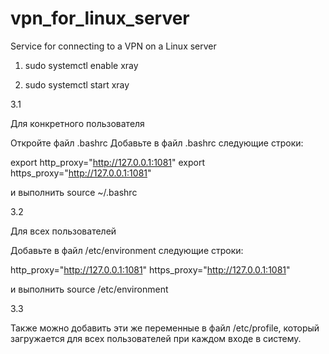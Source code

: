 # vpn_for_linux_server
Service for connecting to a VPN on a Linux server


1. sudo systemctl enable xray

2. sudo systemctl start xray

3.1

Для конкретного пользователя

Откройте файл .bashrc
Добавьте в файл .bashrc следующие строки:

export http_proxy="http://127.0.0.1:1081"
export https_proxy="http://127.0.0.1:1081"

и выполнить source ~/.bashrc

3.2 

Для всех пользователей

Добавьте в файл  /etc/environment следующие строки:
 
http_proxy="http://127.0.0.1:1081"
https_proxy="http://127.0.0.1:1081"

и выполнить source /etc/environment

3.3 

Также можно добавить эти же переменные в файл /etc/profile, который загружается для всех пользователей при каждом входе в систему.
